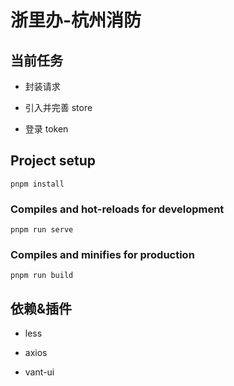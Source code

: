 <!--
 * @Date: 2022-07-04 09:38:20
 * @LastEditors: Mr.qin
 * @LastEditTime: 2022-07-13 11:54:30
 * @Description: 描述文本
-->

# 浙里办-杭州消防

## 当前任务

- 封装请求

- 引入并完善 store

- 登录 token

## Project setup

```
pnpm install
```

### Compiles and hot-reloads for development

```
pnpm run serve
```

### Compiles and minifies for production

```
pnpm run build
```

## 依赖&插件

- less

- axios

- vant-ui

